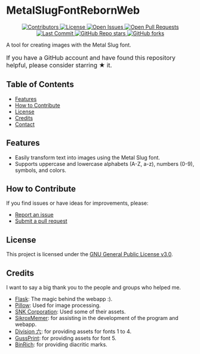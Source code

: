 # MetalSlugFontRebornWeb

<p align="center">
  <a href="https://github.com/VermeilChan/MetalSlugFontRebornWeb/graphs/contributors">
    <img alt="Contributors" src="https://img.shields.io/github/contributors/VermeilChan/MetalSlugFontRebornWeb?color=green&style=flat-square" />
  </a>
  <a href="https://github.com/VermeilChan/MetalSlugFontRebornWeb/blob/Development/LICENSE">
    <img alt="License" src="https://img.shields.io/github/license/VermeilChan/MetalSlugFontRebornWeb?color=purple&style=flat-square" />
  </a>
  <a href="https://github.com/VermeilChan/MetalSlugFontRebornWeb/issues">
    <img alt="Open Issues" src="https://img.shields.io/github/issues/VermeilChan/MetalSlugFontRebornWeb?color=red&style=flat-square" />
  </a>
  <a href="https://github.com/VermeilChan/MetalSlugFontRebornWeb/pulls">
    <img alt="Open Pull Requests" src="https://img.shields.io/github/issues-pr/VermeilChan/MetalSlugFontRebornWeb?color=yellow&style=flat-square" />
  </a>
  <a href="https://github.com/VermeilChan/MetalSlugFontRebornWeb/commits/Development">
    <img alt="Last Commit" src="https://img.shields.io/github/last-commit/VermeilChan/MetalSlugFontRebornWeb?color=darkcyan&style=flat-square" />
  </a>
  <a href="https://github.com/VermeilChan/MetalSlugFontRebornWeb">
    <img alt="GitHub Repo stars" src="https://img.shields.io/github/stars/VermeilChan/MetalSlugFontRebornWeb?color=yellowgreen&style=flat-square" />
  </a>
  <a href="https://github.com/VermeilChan/MetalSlugFontRebornWeb">
    <img alt="GitHub forks" src="https://img.shields.io/github/forks/VermeilChan/MetalSlugFontRebornWeb?color=lightcoral&style=flat-square" />
  </a>
</p>

A tool for creating images with the Metal Slug font.

<p style="font-size: medium">
If you have a GitHub account and have found this repository helpful, please consider starring ★ it.
</p>

## Table of Contents

- [Features](#features)
- [How to Contribute](#how-to-contribute)
- [License](#license)
- [Credits](#credits)
- [Contact](#contact)

## Features

- Easily transform text into images using the Metal Slug font.
- Supports uppercase and lowercase alphabets (A-Z, a-z), numbers (0-9), symbols, and colors.

## How to Contribute

If you find issues or have ideas for improvements, please:

- [Report an issue](https://github.com/VermeilChan/MetalSlugFontRebornWeb/issues)
- [Submit a pull request](https://github.com/VermeilChan/MetalSlugFontRebornWeb/pulls)

## License

This project is licensed under the [GNU General Public License v3.0](LICENSE).

## Credits

I want to say a big thank you to the people and groups who helped me.

- [Flask](https://flask.palletsprojects.com/en/3.0.x/): The magic behind the webapp :).
- [Pillow](https://python-pillow.org): Used for image processing.
- [SNK Corporation](https://www.snk-corp.co.jp): Used some of their assets.
- [SikroxMemer](https://github.com/SikroxMemer): for assisting in the development of the program and webapp.
- [Division 六](https://6th-divisions-den.com): for providing assets for fonts 1 to 4.
- [GussPrint](https://www.spriters-resource.com/submitter/Gussprint): for providing assets for font 5.
- [BinRich](https://discord.com/users/477459550904254464): for providing diacritic marks.
